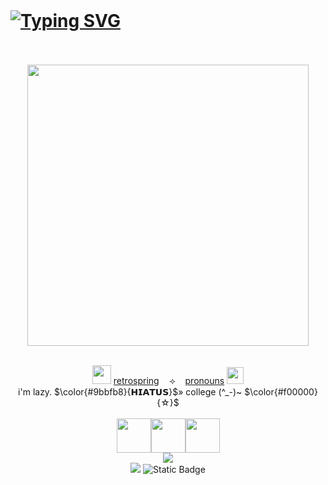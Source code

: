 <br /> <br /> <br />
# [![Typing SVG](https://readme-typing-svg.demolab.com?font=Schoolbell&size=36&letterSpacing=4px&pause=100&color=00AEBB&background=FF000000&width=435&lines=about-me+%5E_%5E)](https://git.io/typing-svg)
<div align="center">
<br /> <br />
<img src="https://github.com/user-attachments/assets/060cc4fd-95bd-4d70-801f-22155bbb1a70" height=450 weight=750> <br /> <br />
</div>
<div align="center">

<img src="https://github.com/user-attachments/assets/c4b8deba-7bcd-4321-b402-1b0ba9b6e1c6" height=30 weight=30> [retrospring](https://retrospring.net/@A_90)‎ ‎ ‎ ‎ ⟢‎ ‎ ‎ ‎ [pronouns](https://pronouns.cc/@yesmylord) <img src="https://github.com/user-attachments/assets/81e043fb-a55b-4baf-9e0f-de104cb5ab83" height=27 weight=30> <br />
i'm lazy. $\color{#9bbfb8}{𝗛𝗜𝗔𝗧𝗨𝗦}$» college (^_-)~ $\color{#f00000}{☆}$ <br /> <br />
<img src="https://github.com/user-attachments/assets/955da059-991c-4fb0-a24f-41942aa2061a" height=55 weight=85><img src="https://github.com/user-attachments/assets/2916c869-9680-4d63-a711-af82886f12a5" height=55 weight=85><img src="https://github.com/user-attachments/assets/056b9c53-c117-4bce-be99-a6dc30cc7f0c" height=55 weight=85> <br />
<img src="https://github.com/user-attachments/assets/4ac1eaab-95df-4af1-aeff-59fcbec615f7"> <br />
[![](https://visitcount.itsvg.in/api?id=nomansIand&label=%3F&color=9&icon=5&pretty=false)](https://visitcount.itsvg.in) <img alt="Static Badge" src="https://img.shields.io/badge/CIEL_|_5-DREAM_%26_VICS_|_0-8fa3b8?style=social&labelColor=476d8f&color=a65050"> <br /> <br /> <br /> <br />
